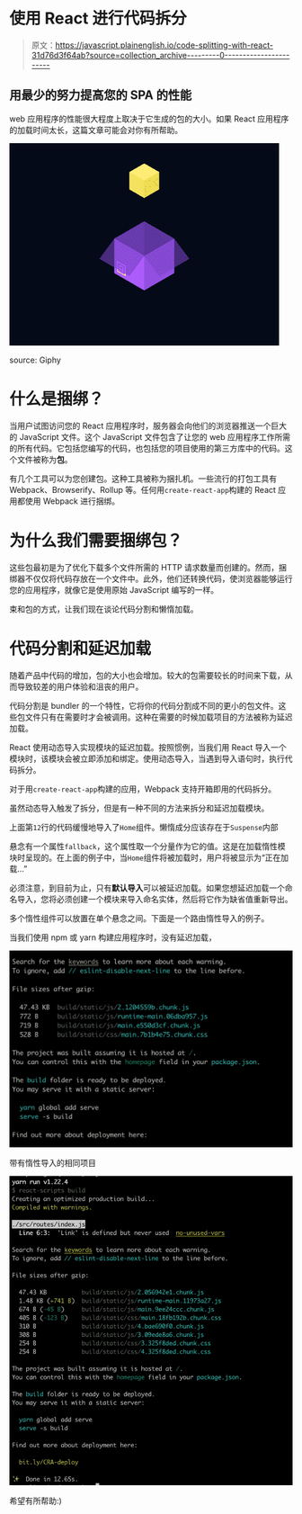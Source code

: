 # 使用 React 进行代码拆分

> 原文：<https://javascript.plainenglish.io/code-splitting-with-react-31d76d3f64ab?source=collection_archive---------0----------------------->

## 用最少的努力提高您的 SPA 的性能

web 应用程序的性能很大程度上取决于它生成的包的大小。如果 React 应用程序的加载时间太长，这篇文章可能会对你有所帮助。

![](img/e78e66d822e4a432819a8239950ac0a2.png)

source: Giphy

# 什么是捆绑？

当用户试图访问您的 React 应用程序时，服务器会向他们的浏览器推送一个巨大的 JavaScript 文件。这个 JavaScript 文件包含了让您的 web 应用程序工作所需的所有代码。它包括您编写的代码，也包括您的项目使用的第三方库中的代码。这个文件被称为**包**。

有几个工具可以为您创建包。这种工具被称为捆扎机。一些流行的打包工具有 Webpack、Browserify、Rollup 等。任何用`create-react-app`构建的 React 应用都使用 Webpack 进行捆绑。

# 为什么我们需要捆绑包？

这些包最初是为了优化下载多个文件所需的 HTTP 请求数量而创建的。然而，捆绑器不仅仅将代码存放在一个文件中。此外，他们还转换代码，使浏览器能够运行您的应用程序，就像它是使用原始 JavaScript 编写的一样。

束和包的方式，让我们现在谈论代码分割和懒惰加载。

# 代码分割和延迟加载

随着产品中代码的增加，包的大小也会增加。较大的包需要较长的时间来下载，从而导致较差的用户体验和沮丧的用户。

代码分割是 bundler 的一个特性，它将你的代码分割成不同的更小的包文件。这些包文件只有在需要时才会被调用。这种在需要的时候加载项目的方法被称为延迟加载。

React 使用动态导入实现模块的延迟加载。按照惯例，当我们用 React 导入一个模块时，该模块会被立即添加和绑定。使用动态导入，当遇到导入语句时，执行代码拆分。

对于用`create-react-app`构建的应用，Webpack 支持开箱即用的代码拆分。

虽然动态导入触发了拆分，但是有一种不同的方法来拆分和延迟加载模块。

上面第`12`行的代码缓慢地导入了`Home`组件。懒惰成分应该存在于`Suspense`内部

悬念有一个属性`fallback`，这个属性取一个分量作为它的值。这是在加载惰性模块时呈现的。在上面的例子中，当`Home`组件将被加载时，用户将被显示为“正在加载…”

必须注意，到目前为止，只有**默认导入**可以被延迟加载。如果您想延迟加载一个命名导入，您将必须创建一个模块来导入命名实体，然后将它作为缺省值重新导出。

多个惰性组件可以放置在单个悬念之间。下面是一个路由惰性导入的例子。

当我们使用 npm 或 yarn 构建应用程序时，没有延迟加载，

![](img/d73b14865b6d6f2a2f4eb0f669c4e2e0.png)

带有惰性导入的相同项目

![](img/cb190abf83c40348b54c4d03fa7305b2.png)

希望有所帮助:)